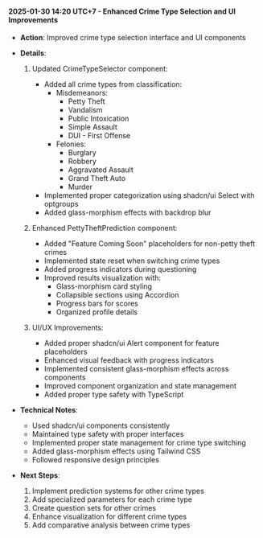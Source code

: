 #### 2025-01-30 14:20 UTC+7 - Enhanced Crime Type Selection and UI Improvements

- **Action**: Improved crime type selection interface and UI components
- **Details**:
  1. Updated CrimeTypeSelector component:
     - Added all crime types from classification:
       * Misdemeanors:
         - Petty Theft
         - Vandalism
         - Public Intoxication
         - Simple Assault
         - DUI - First Offense
       * Felonies:
         - Burglary
         - Robbery
         - Aggravated Assault
         - Grand Theft Auto
         - Murder
     - Implemented proper categorization using shadcn/ui Select with optgroups
     - Added glass-morphism effects with backdrop blur

  2. Enhanced PettyTheftPrediction component:
     - Added "Feature Coming Soon" placeholders for non-petty theft crimes
     - Implemented state reset when switching crime types
     - Added progress indicators during questioning
     - Improved results visualization with:
       * Glass-morphism card styling
       * Collapsible sections using Accordion
       * Progress bars for scores
       * Organized profile details

  3. UI/UX Improvements:
     - Added proper shadcn/ui Alert component for feature placeholders
     - Enhanced visual feedback with progress indicators
     - Implemented consistent glass-morphism effects across components
     - Improved component organization and state management
     - Added proper type safety with TypeScript

- **Technical Notes**:
  - Used shadcn/ui components consistently
  - Maintained type safety with proper interfaces
  - Implemented proper state management for crime type switching
  - Added glass-morphism effects using Tailwind CSS
  - Followed responsive design principles

- **Next Steps**:
  1. Implement prediction systems for other crime types
  2. Add specialized parameters for each crime type
  3. Create question sets for other crimes
  4. Enhance visualization for different crime types
  5. Add comparative analysis between crime types